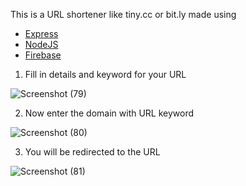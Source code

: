 This is a URL shortener like tiny.cc or bit.ly made using
* [Express](https://github.com/expressjs/express)
* [NodeJS](https://github.com/nodejs)
* [Firebase](https://github.com/firebase/)
 
 1. Fill in details and keyword for your URL
 
![Screenshot (79)](https://user-images.githubusercontent.com/65967490/103444350-a1961780-4c8d-11eb-98f4-49713b84184d.png)

2. Now enter the domain with URL keyword

![Screenshot (80)](https://user-images.githubusercontent.com/65967490/103444370-c5f1f400-4c8d-11eb-8faa-1a03bc33274b.png)

3. You will be redirected to the URL

![Screenshot (81)](https://user-images.githubusercontent.com/65967490/103444398-f2a60b80-4c8d-11eb-9e93-c073079d2c47.png)
